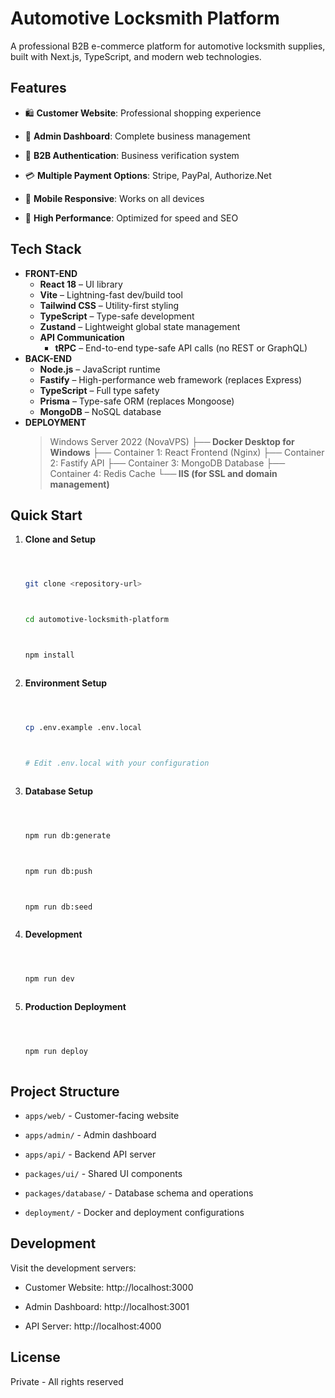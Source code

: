 ﻿<!-- filepath: automotive-salah/README.md -->

# Automotive Locksmith Platform

A professional B2B e-commerce platform for automotive locksmith supplies, built with Next.js, TypeScript, and modern web technologies.

## Features

- 🛍️ **Customer Website**: Professional shopping experience

- 🔧 **Admin Dashboard**: Complete business management

- 🔐 **B2B Authentication**: Business verification system

- 💳 **Multiple Payment Options**: Stripe, PayPal, Authorize.Net

- 📱 **Mobile Responsive**: Works on all devices

- 🚀 **High Performance**: Optimized for speed and SEO

## Tech Stack

- **FRONT-END**
  - **React 18** – UI library
  - **Vite** – Lightning-fast dev/build tool
  - **Tailwind CSS** – Utility-first styling
  - **TypeScript** – Type-safe development
  - **Zustand** – Lightweight global state management
  - **API Communication**
    - **tRPC** – End-to-end type-safe API calls (no REST or GraphQL)
- **BACK-END**
  - **Node.js** – JavaScript runtime
  - **Fastify** – High-performance web framework (replaces Express)
  - **TypeScript** – Full type safety
  - **Prisma** – Type-safe ORM (replaces Mongoose)
  - **MongoDB** – NoSQL database
- **DEPLOYMENT**
  > Windows Server 2022 (NovaVPS)
  > **├── Docker Desktop for Windows**
  > ├── Container 1: React Frontend (Nginx)
  > ├── Container 2: Fastify API
  > ├── Container 3: MongoDB Database
  > ├── Container 4: Redis Cache
  > **└── IIS (for SSL and domain management)**

## Quick Start

1. **Clone and Setup**

   ```bash



   git clone <repository-url>



   cd automotive-locksmith-platform



   npm install



   ```

2. **Environment Setup**

   ```bash



   cp .env.example .env.local



   # Edit .env.local with your configuration



   ```

3. **Database Setup**

   ```bash



   npm run db:generate



   npm run db:push



   npm run db:seed



   ```

4. **Development**

   ```bash



   npm run dev



   ```

5. **Production Deployment**

   ```bash



   npm run deploy



   ```

## Project Structure

- `apps/web/` - Customer-facing website

- `apps/admin/` - Admin dashboard

- `apps/api/` - Backend API server

- `packages/ui/` - Shared UI components

- `packages/database/` - Database schema and operations

- `deployment/` - Docker and deployment configurations

## Development

Visit the development servers:

- Customer Website: http://localhost:3000

- Admin Dashboard: http://localhost:3001

- API Server: http://localhost:4000

## License

Private - All rights reserved
